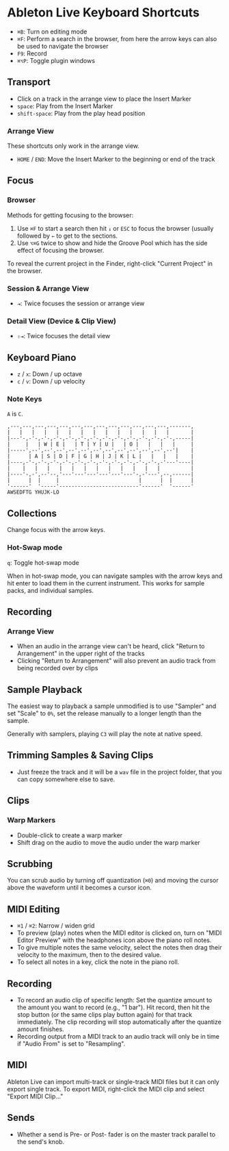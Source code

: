 # Ableton Live Keyboard Shortcuts

- `⌘B`: Turn on editing mode
- `⌘F`: Perform a search in the browser, from here the arrow keys can also be used to navigate the browser
- `F9`: Record
- `⌘⌥P`: Toggle plugin windows

## Transport

- Click on a track in the arrange view to place the Insert Marker
- `space`: Play from the Insert Marker
- `shift-space`: Play from the play head position

### Arrange View

These shortcuts only work in the arrange view.

- `HOME` / `END`: Move the Insert Marker to the beginning or end of the track

## Focus

### Browser

Methods for getting focusing to the browser:

1. Use `⌘F` to start a search then hit `↓` or `ESC` to focus the browser (usually followed by `←` to get to the sections.
2. Use `⌥⌘G` twice to show and hide the Groove Pool which has the side effect of focusing the browser.

To reveal the current project in the Finder, right-click "Current Project" in the browser.

### Session & Arrange View

- `⇥`: Twice focuses the session or arrange view

### Detail View (Device & Clip View)

- `⇧⇥`: Twice focuses the detail view

## Keyboard Piano

- `z` / `x`: Down / up octave
- `c` / `v`: Down / up velocity

### Note Keys

`A` is `C`.

	,---,---,---,---,---,---,---,---,---,---,---,---,---,-------,
	|   |   |   |   |   |   |   |   |   |   |   |   |   |       |
	|---'-,-'-,-'-,-'-,-'-,-'-,-'-,-'-,-'-,-'-,-'-,-'-,-'-,-----|
	|     |   | W | E |   | T | Y | U |   | O |   |   |   |     |
	|-----',--',--',--',--',--',--',--',--',--',--',--',--'|    |
	|      | A | S | D | F | G | H | J | K | L |   |   |   |    |
	|----,-'-,-'-,-'-,-'-,-'-,-'-,-'-,-'-,-'-,-'-,-'-,-'---'----|
	|    |   |   |   |   |   |   |   |   |   |   |   |          |
	|----'-,-',--'--,'---'---'---'---'---'---'-,-'---',--,------|
	|      |  |     |                          |      |  |      |
	'------'  '-----'--------------------------'------'  '------'
	AWSEDFTG YHUJK-LO

## Collections

Change focus with the arrow keys.

### Hot-Swap mode

`q`: Toggle hot-swap mode

When in hot-swap mode, you can navigate samples with the arrow keys and hit enter to load them in the current instrument. This works for sample packs, and individual samples.

## Recording

### Arrange View

- When an audio in the arrange view can't be heard, click "Return to Arrangement" in the upper right of the tracks
- Clicking "Return to Arrangement" will also prevent an audio track from being recorded over by clips

## Sample Playback

The easiest way to playback a sample unmodified is to use "Sampler" and set "Scale" to `0%`, set the release manually to a longer length than the sample.

Generally with samplers, playing `C3` will play the note at native speed.

## Trimming Samples & Saving Clips

- Just freeze the track and it will be a `wav` file in the project folder, that you can copy somewhere else to save.

## Clips

### Warp Markers

- Double-click to create a warp marker
- Shift drag on the audio to move the audio under the warp marker

## Scrubbing

You can scrub audio by turning off quantization (`⌘0`) and moving the cursor above the waveform until it becomes a cursor icon.

## MIDI Editing

- `⌘1` / `⌘2`: Narrow / widen grid
- To preview (play) notes when the MIDI editor is clicked on, turn on "MIDI Editor Preview" with the headphones icon above the piano roll notes.
- To give multiple notes the same velocity, select the notes then drag their velocity to the maximum, then to the desired value.
- To select all notes in a key, click the note in the piano roll.

## Recording

- To record an audio clip of specific length: Set the quantize amount to the amount you want to record (e.g., "1 bar"). Hit record, then hit the stop button (or the same clips play button again) for that track immediately. The clip recording will stop automatically after the quantize amount finishes.
- Recording output from a MIDI track to an audio track will only be in time if "Audio From" is set to "Resampling".

## MIDI

Ableton Live can import multi-track or single-track MIDI files but it can only export single track. To export MIDI, right-click the MIDI clip and select "Export MIDI Clip..."

## Sends

- Whether a send is Pre- or Post- fader is on the master track parallel to the send's knob.
